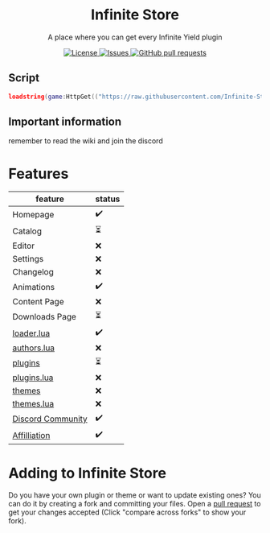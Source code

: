 <h1 align="center">Infinite Store</h2>
<p align="center">A place where you can get every Infinite Yield plugin</p>
<p align="center">
	<a href="./LICENSE">
		<img alt="License" src="https://img.shields.io/badge/license-GPL-blue?color=7aca00"/>
	</a>
	<a href="https://github.com/Infinite-Store/Infinite-Store/issues">
		<img alt="Issues" src="https://img.shields.io/github/issues/Infinite-Store/Infinite-Store?color=0088ff"/>
	</a>
	<a href="https://github.com/Infinite-Store/Infinite-Store/pulls">
		<img alt="GitHub pull requests" src="https://img.shields.io/github/issues-pr/Infinite-Store/Infinite-Store?color=0088ff"/>
	</a>
</p>

## Script
```lua
loadstring(game:HttpGet(("https://raw.githubusercontent.com/Infinite-Store/Infinite-Store/main/main.lua"), true))()
```

## Important information
remember to read the wiki and join the discord

# Features
feature|status
------|-------
Homepage|✔️
Catalog|⏳
Editor|❌
Settings|❌
Changelog|❌
Animations|✔️
Content Page|❌
Downloads Page|⏳
[loader.lua](loader.lua)|✔️
[authors.lua](authors.lua)|❌
[plugins](https://github.com/Infinite-Store/Infinite-Store/tree/main/plugins)|⏳
[plugins.lua](plugins.lua)|❌
[themes](https://github.com/Infinite-Store/Infinite-Store/tree/main/themes)|❌
[themes.lua](themes.lua)|❌
[Discord Community](https://discord.gg/infinitestore)|✔️
[Affilliation](https://discord.gg/wJACBEA8PF)|✔️
# Adding to Infinite Store
Do you have your own plugin or theme or want to update existing ones? You can do it by creating a fork and committing your files. Open a [pull request](https://github.com/Infinite-Store/Infinite-Store/compare) to get your changes accepted (Click "compare across forks" to show your fork).
